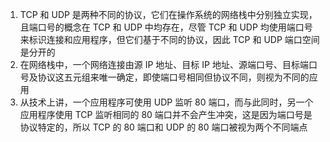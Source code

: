 1. TCP 和 UDP 是两种不同的协议，它们在操作系统的网络栈中分别独立实现，且端口号的概念在 TCP 和 UDP 中均存在，尽管 TCP 和 UDP 均使用端口号来标识连接和应用程序，但它们基于不同的协议，因此 TCP 和 UDP 端口空间是分开的
2. 在网络栈中，一个网络连接由源 IP 地址、目标 IP 地址、源端口号、目标端口号及协议这五元组来唯一确定，即使端口号相同但协议不同，则视为不同的应用
3. 从技术上讲，一个应用程序可使用 UDP 监听 80 端口，而与此同时，另一个应用程序使用 TCP 监听相同的 80 端口并不会产生冲突，这是因为端口号是协议特定的，所以 TCP 的 80 端口和 UDP 的 80 端口被视为两个不同端点

